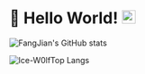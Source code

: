 # 👋 Hello World!  <img src="https://github.com/TheDudeThatCode/TheDudeThatCode/blob/master/Assets/Earth.gif" width="24px">

![FangJian's GitHub stats](https://github-readme-stats-fangjians-projects.vercel.app/api?username=FangJian648&role=OWNER,COLLABORATOR,ORGANIZATION_MEMBER&show_icons=true&include_all_commits=true&count_private=true&theme=algolia)

![Ice-W0lfTop Langs](https://github-readme-stats-fangjians-projects.vercel.app/api/top-langs/?username=FangJian648&theme=algolia&layout=compact)
